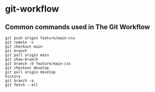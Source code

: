 # git-workflow

## Common commands used in The Git Workflow

```
git push origin feature/main-css
git remote -v
git checkout main
git branch
git pull origin main
git show-branch
git branch -D feature/main-css
git checkout develop
git pull origin develop
history
git branch -a
git fetch --all
```
